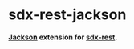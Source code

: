 sdx-rest-jackson
================

**[Jackson](https://github.com/FasterXML/jackson) extension for
[sdx-rest](https://github.com/hashiprobr/sdx-java-rest).**
